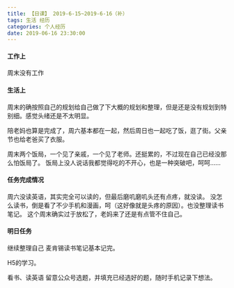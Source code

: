 ```yaml
---
title: 【日课】 2019-6-15~2019-6-16（补）
tags: 生活 经历
categories: 个人经历
date: 2019-06-16 23:30:00
---
```


#### 工作上

周末没有工作

#### 生活上

周末的确按照自己的规划给自己做了下大概的规划和整理，但是还是没有规划到特别细。感觉头绪还是不太明显。

陪老妈也算是完成了，周六基本都在一起，然后周日也一起吃了饭，逛了街。父亲节也给老爸买了衣服。

周末两个饭局，一个见了亲戚，一个见了老师。还挺累的，不过现在自己已经没那么怕饭局了。
饭局上没人说话我都觉得吃的不开心，也是一种突破吧，呵呵……

#### 任务完成情况

周六没读英语，其实完全可以读的，但最后磨叽磨叽头还有点疼，就没读。
没怎么读书，倒是看了不少手机和漫画，呵（这好像就是头疼的原因）。也没整理读书笔记。
这个周末确实过于放松了，老妈来了还是有点管不住自己。

#### 明日任务

继续整理自己
麦肯锡读书笔记基本记完。

H5的学习。

看书、读英语
留意公众号选题，并填充已经选好的题，随时手机记录下想法。


